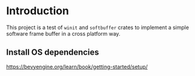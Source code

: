 # Introduction
This project is a test of `winit` and `softbuffer` crates to implement a simple software frame buffer in a cross platform way. 

## Install OS dependencies
https://bevyengine.org/learn/book/getting-started/setup/